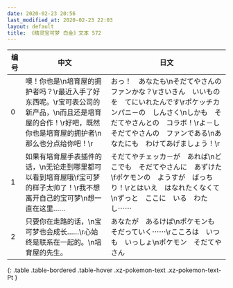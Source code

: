 ```yaml
---
date: 2020-02-23 20:56
last_modified_at: 2020-02-23 22:03
layout: default
title: 《精灵宝可梦 白金》文本 572
---
```

| 编号 | 中文 | 日文 |
| ---- | ---- | ---- |
| 0 | 噢！你也是\n培育屋的拥护者吗？\r最近入手了好东西呢。\r宝可表公司的新产品，\n而且还是培育屋的合作！\r好吧，既然你也是培育屋的拥护者\n那么也分点给你吧！\r | おっ！　あなたも\nそだてやさんの　ファンかな？\rさいきん　いいものを　てにいれたんです\rポケッチカンパニ－の　しんさく\nしかも　そだてやさんとの　コラボ！\rよ－し　そだてやさんの　ファンである\nあなたにも　わけてあげましょう！\r |
| 1 | 如果有培育屋手表插件的话，\n无论走到哪里都可以看到培育屋哦\f宝可梦的样子太帅了！\r我不想离开自己的宝可梦\n想一直在这里…… | そだてやチェッカ－が　あれば\nどこでも　そだてやさんに　あずけた\fポケモンの　ようすが　ばっちり！\rとはいえ　はなれたくなくて\nずっと　ここに　いる　わたし⋯⋯ |
| 2 | 只要你在走路的话，\n宝可梦也会成长……\r心始终是联系在一起的。\n培育屋的先生。 | あなたが　あるけば\nポケモンも　そだっていく⋯⋯\rこころは　いつも　いっしょ\nポケモン　そだてやさん |
{: .table .table-bordered .table-hover .xz-pokemon-text .xz-pokemon-text-Pt }